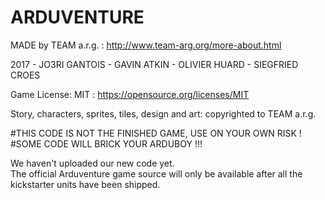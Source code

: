 # ARDUVENTURE

MADE by TEAM a.r.g. : http://www.team-arg.org/more-about.html

2017 - JO3RI GANTOIS - GAVIN ATKIN - OLIVIER HUARD - SIEGFRIED CROES 

Game License: MIT : https://opensource.org/licenses/MIT

Story, characters, sprites, tiles, design and art: copyrighted to TEAM a.r.g.

#THIS CODE IS NOT THE FINISHED GAME, USE ON YOUR OWN RISK !
#SOME CODE WILL BRICK YOUR ARDUBOY !!!

We haven't uploaded our new code yet.  
The official Arduventure game source will only be available after all the kickstarter units have been shipped.
